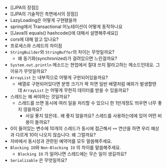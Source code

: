 - [[JPA의 장점]]
- [[JPA의 기술적인 측면에서의 장점]]
- LazyLoading은 어떻게 구현됐을까
- spring에서 Transactional 어노테이션이 어떻게 동작하나요
- [[Java의 equals() hashcode()에 대해서 설명해주세요]]
- cors에 대해 알고 있나요?
- 프로세스와 스레드의 차이점
- `StringBuilder`와 `StringBuffer`의 차이는 무엇일까요? 
	- 왜 동기화(synchronized)가 걸려있으면 느린걸까요?
- `System.out.println` 메소드는 현업에서 절대 쓰지 말라고하는 메소드인데요. 그 이유가 무엇일까요?
- `ArrayList` 는 내부적으로 어떻게 구현되어있을까요?
	- 배열로 구현되어있다면 분명 크기가 꽉 차면 일반 배열처럼 예외가 발생할텐데 `ArrayList` 는 어떻게 무한히 데이터를 받을 수 있을까요?
- 스레드는 왜 써야하는 것일까요?
	- 스레드를 쓰면 동시에 여러 일을 처리할 수 있으니 한 1만개정도 띄우면 너무 좋지 않을까요?
		- 사실 좋지 않은데.. 왜 좋지 않을까요? 스레드를 사용하는데에 있어 어떤 비용이 들까요?
- 0이 들어있는 변수에 10개의 스레드가 동시에 접근해서 `++` 연산을 하면 우리 예상과 다르게 10이 나오지 않습니다. 왜 그럴까요?
- 자바에서 동시성과 관련된 예약어를 모두 말씀해주세요.
- `Blocking IO`와 `Non-Blocking IO` 의 차이를 말씀해주세요.
	- `Blocking IO` 가 일어나면 스레드에는 무슨 일이 생길까요?
- `Serializable` 은 무엇일까요?
